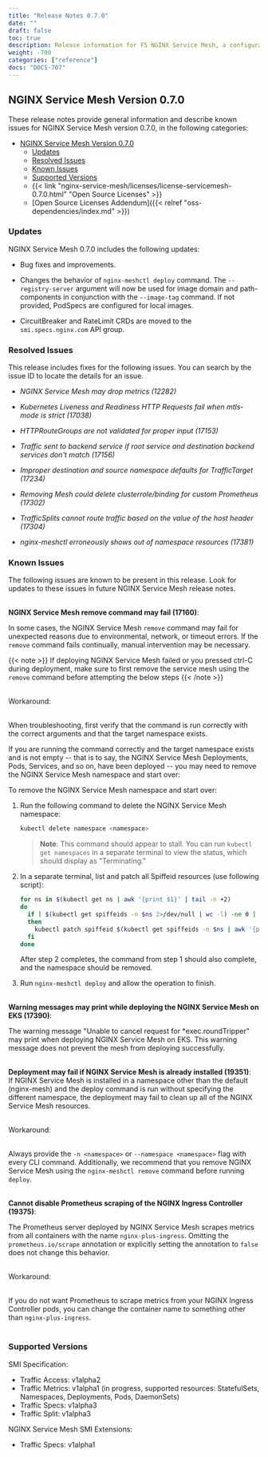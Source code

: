 ```yaml
---
title: "Release Notes 0.7.0"
date: ""
draft: false
toc: true
description: Release information for F5 NGINX Service Mesh, a configurable, low‑latency infrastructure layer designed to handle a high volume of network‑based interprocess communication among application infrastructure services using application programming interfaces (APIs).  Lists of new features and known issues are provided.
weight: -700
categories: ["reference"]
docs: "DOCS-707"
---
```


## NGINX Service Mesh Version 0.7.0

<!-- vale off -->

These release notes provide general information and describe known issues for NGINX Service Mesh version 0.7.0, in the following categories:

- [NGINX Service Mesh Version 0.7.0](#nginx-service-mesh-version-070)
  - [Updates](#updates)
  - [Resolved Issues](#resolved-issues)
  - [Known Issues](#known-issues)
  - [Supported Versions](#supported-versions)
  - {{< link "nginx-service-mesh/licenses/license-servicemesh-0.7.0.html" "Open Source Licenses" >}}
  - [Open Source Licenses Addendum]({{< relref "oss-dependencies/index.md" >}})

<span id="070-updates"></a>

### Updates

NGINX Service Mesh 0.7.0 includes the following updates:

- Bug fixes and improvements.



- Changes the behavior of `nginx-meshctl deploy` command. The `--registry-server` argument will now be used for image domain and path-components in conjunction with the `--image-tag` command. If not provided, PodSpecs are configured for local images.



- CircuitBreaker and RateLimit CRDs are moved to the `smi.specs.nginx.com` API group.


<span id="070-resolved"></a>

### Resolved Issues

This release includes fixes for the following issues. You can search by the issue ID to locate the details for an issue.



- *NGINX Service Mesh may drop metrics (12282)*



- *Kubernetes Liveness and Readiness HTTP Requests fail when mtls-mode is strict (17038)*



- *HTTPRouteGroups are not validated for proper input (17153)*



- *Traffic sent to backend service if root service and destination backend services don't match (17156)*



- *Improper destination and source namespace defaults for TrafficTarget (17234)*



- *Removing Mesh could delete clusterrole/binding for custom Prometheus (17302)*



- *TrafficSplits cannot route traffic based on the value of the  host header (17304)*



- *nginx-meshctl erroneously shows out of namespace resources (17381)*



<span id="070-issues"></a>

### Known Issues

The following issues are known to be present in this release. Look for updates to these issues in future NGINX Service Mesh release notes.
<br/><br/>


**NGINX Service Mesh remove command may fail (17160)**:
  <br/>

  In some cases, the NGINX Service Mesh `remove` command may fail for unexpected reasons due to environmental, network, or timeout errors. If the `remove` command fails continually, manual intervention may be necessary.

{{< note >}}
If deploying NGINX Service Mesh failed or you pressed ctrl-C during deployment, make sure to first remove the service mesh using the `remove` command before attempting the below steps
{{< /note >}}

  <br/>
  Workaround:
  <br/><br/>

  When troubleshooting, first verify that the command is run correctly with the correct arguments and that the target namespace exists.

  If you are running the command correctly and the target namespace exists and is not empty -- that is to say, the NGINX Service Mesh Deployments, Pods, Services, and so on, have been deployed -- you may need to remove the NGINX Service Mesh namespace and start over:

  To remove the NGINX Service Mesh namespace and start over:

  1. Run the following command to delete the NGINX Service Mesh namespace:

      ```bash
      kubectl delete namespace <namespace>
      ```

      > **Note**: This command should appear to stall. You can run `kubectl get namespaces` in a separate terminal to view the status, which should display as "Terminating."

  1. In a separate terminal, list and patch all Spiffeid resources (use following script):

      ```bash
      for ns in $(kubectl get ns | awk '{print $1}' | tail -n +2)
      do
        if [ $(kubectl get spiffeids -n $ns 2>/dev/null | wc -l) -ne 0 ]
        then
          kubectl patch spiffeid $(kubectl get spiffeids -n $ns | awk '{print $1}' | tail -n +2) --type='merge' -p '{"metadata":{"finalizers":null}}' -n $ns
        fi
      done
      ```

      After step 2 completes, the command from step 1 should also complete, and the namespace should be removed.

  1. Run `nginx-meshctl deploy` and allow the operation to finish.
  <br/><br/>


**Warning messages may print while deploying the NGINX Service Mesh on EKS (17390)**:
  <br/>

  The warning message "Unable to cancel request for \*exec.roundTripper" may print when deploying NGINX Service Mesh on EKS. This warning message does not prevent the mesh from deploying successfully.
  <br/><br/>


**Deployment may fail if NGINX Service Mesh is already installed (19351)**:
  <br/>
  If NGINX Service Mesh is installed in a namespace other than the default (nginx-mesh) and the deploy command is run without specifying the different namespace, the deployment may fail to clean up all of the NGINX Service Mesh resources.

  <br/>
  Workaround:
  <br/><br/>

  Always provide the `-n <namespace>` or `--namespace <namespace>` flag with every CLI command. Additionally, we recommend that you remove NGINX Service Mesh using the `nginx-meshctl remove` command before running `deploy`.
  <br/><br/>


**Cannot disable Prometheus scraping of the NGINX Ingress Controller (19375)**:
  <br/>

  The Prometheus server deployed by NGINX Service Mesh scrapes metrics from all containers with the name `nginx-plus-ingress`. Omitting the `prometheus.io/scrape` annotation or explicitly setting the annotation to `false` does not change this behavior.

  <br/>
  Workaround:
  <br/><br/>

  If you do not want Prometheus to scrape metrics from your NGINX Ingress Controller pods, you can change the container name to something other than `nginx-plus-ingress`.
  <br/><br/>


<span id="070-supported"></a>

### Supported Versions

SMI Specification:

- Traffic Access: v1alpha2
- Traffic Metrics: v1alpha1 (in progress, supported resources: StatefulSets, Namespaces, Deployments, Pods, DaemonSets)
- Traffic Specs: v1alpha3
- Traffic Split: v1alpha3

NGINX Service Mesh SMI Extensions:

- Traffic Specs: v1alpha1
